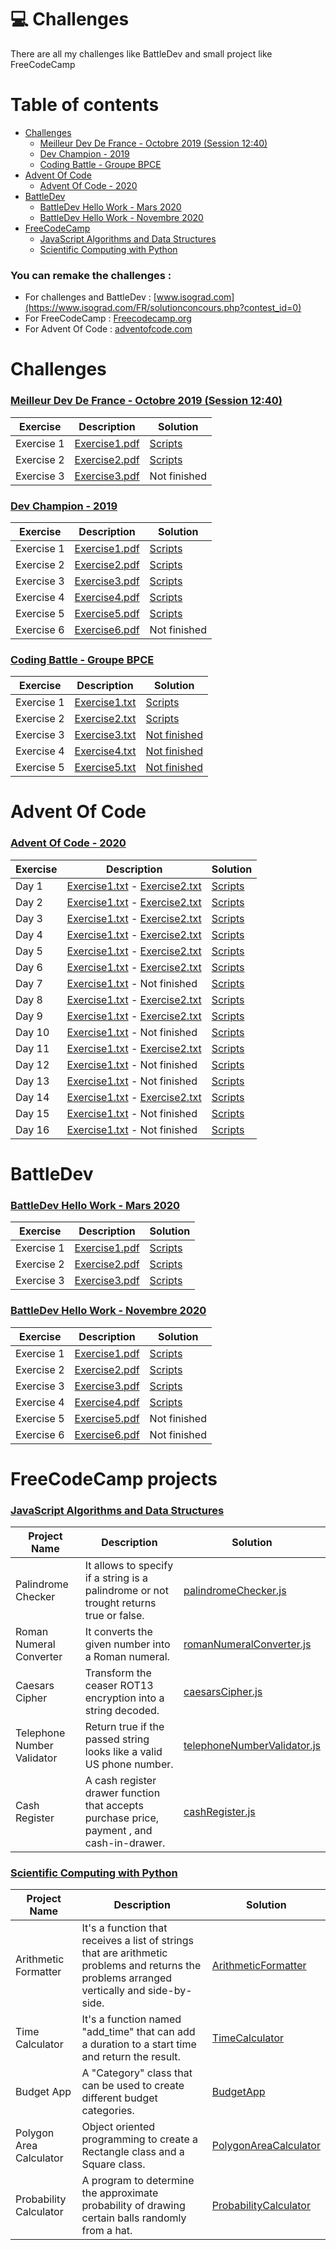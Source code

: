 # 💻 Challenges 

There are all my challenges like BattleDev and small project like FreeCodeCamp

# Table of contents

- [Challenges](#Challenges)
    - [Meilleur Dev De France - Octobre 2019 (Session 12:40)](#MeilleurDevDeFranceOctobre2019Session1240)
    - [Dev Champion - 2019](#DevChampion2019)
    - [Coding Battle - Groupe BPCE](#CodingBattle-GroupeBPCE)
- [Advent Of Code](#AdventOfCode)
    - [Advent Of Code - 2020](#AdventOfCode2020)
- [BattleDev](#BattleDev)
    - [BattleDev Hello Work - Mars 2020](#BattleDevHelloWork-Mars2020)
    - [BattleDev Hello Work - Novembre 2020](#BattleDevHelloWork-Novembre2020)
- [FreeCodeCamp](#FreeCodeCamp)
    - [JavaScript Algorithms and Data Structures](#JavaScriptAlgorithmsandDataStructures)
    - [Scientific Computing with Python](#ScientificComputingwithPython)

### You can remake the challenges : 
- For challenges and BattleDev : [www.isograd.com](https://www.isograd.com/FR/solutionconcours.php?contest_id=0)
- For FreeCodeCamp : [Freecodecamp.org](https://www.freecodecamp.org/)
- For Advent Of Code : [adventofcode.com](https://adventofcode.com/)

    

# Challenges <a name="Challenges"></a>

### [Meilleur Dev De France - Octobre 2019 (Session 12:40)](https://github.com/ronanren/Challenges/tree/master/MeilleurDevDeFranceOctobre2019Session1240) <a name="MeilleurDevDeFranceOctobre2019Session1240"></a>

| Exercise | Description | Solution |
| ------ | ------ | ------ |
| Exercise 1  |  [Exercise1.pdf](https://github.com/ronanren/Challenges/blob/master/MeilleurDevDeFranceOctobre2019Session1240/1-Paintball/Exercise1.pdf) | [Scripts](https://github.com/ronanren/Challenges/tree/master/MeilleurDevDeFranceOctobre2019Session1240/1-Paintball) |
| Exercise 2  |  [Exercise2.pdf](https://github.com/ronanren/Challenges/blob/master/MeilleurDevDeFranceOctobre2019Session1240/2-PokemonCardGame/Exercise2.pdf) | [Scripts](https://github.com/ronanren/Challenges/tree/master/MeilleurDevDeFranceOctobre2019Session1240/2-PokemonCardGame) |
| Exercise 3  |  [Exercise3.pdf](https://github.com/ronanren/Challenges/blob/master/MeilleurDevDeFranceOctobre2019Session1240/3-Cocktail/Exercise3.pdf) | Not finished |

### [Dev Champion - 2019](https://github.com/ronanren/Challenges/tree/master/DevChampion2019) <a name="DevChampion2019"></a>

| Exercise | Description | Solution |
| ------ | ------ | ------ |
| Exercise 1  |  [Exercise1.pdf](https://github.com/ronanren/Challenges/blob/master/DevChampion2019/1-Slide/Exercise1.pdf) | [Scripts](https://github.com/ronanren/Challenges/tree/master/DevChampion2019/1-Slide) |
| Exercise 2  |  [Exercise2.pdf](https://github.com/ronanren/Challenges/blob/master/DevChampion2019/2-SeaRescue/Exercise2.pdf) | [Scripts](https://github.com/ronanren/Challenges/tree/master/DevChampion2019/2-SeaRescue) |
| Exercise 3  |  [Exercise3.pdf](https://github.com/ronanren/Challenges/blob/master/DevChampion2019/3-Art/Exercise3.pdf) | [Scripts](https://github.com/ronanren/Challenges/tree/master/DevChampion2019/3-Art) |
| Exercise 4  |  [Exercise4.pdf](https://github.com/ronanren/Challenges/blob/master/DevChampion2019/4-BuggyKeys/Exercise4.pdf) | [Scripts](https://github.com/ronanren/Challenges/tree/master/DevChampion2019/4-BuggyKeys) |
| Exercise 5  |  [Exercise5.pdf](https://github.com/ronanren/Challenges/blob/master/DevChampion2019/5-PeakTraffic/Exercise5.pdf) | [Scripts](https://github.com/ronanren/Challenges/tree/master/DevChampion2019/5-PeakTraffic) |
| Exercise 6  |  [Exercise6.pdf](https://github.com/ronanren/Challenges/blob/master/DevChampion2019/6-Intersections/Exercise6.pdf) | Not finished |

### [Coding Battle - Groupe BPCE](https://github.com/ronanren/Challenges/tree/master/CodingBattle-GroupeBPCE) <a name="CodingBattle-GroupeBPCE"></a>

| Exercise | Description | Solution |
| ------ | ------ | ------ |
| Exercise 1  |  [Exercise1.txt](https://github.com/ronanren/Challenges/blob/master/CodingBattle-GroupeBPCE/1-IntrusionAtFactory/Exercise1.txt) | [Scripts](https://github.com/ronanren/Challenges/tree/master/CodingBattle-GroupeBPCE/1-IntrusionAtFactory) |
| Exercise 2  |  [Exercise2.txt](https://github.com/ronanren/Challenges/blob/master/CodingBattle-GroupeBPCE/2-BreakTheCode/Exercise2.txt) | [Scripts](https://github.com/ronanren/Challenges/tree/master/CodingBattle-GroupeBPCE/2-BreakTheCode) |
| Exercise 3  |  [Exercise3.txt](https://github.com/ronanren/Challenges/blob/master/CodingBattle-GroupeBPCE/3-ShootingWindow/Exercise3.txt) | [Not finished](https://github.com/ronanren/Challenges/tree/master/CodingBattle-GroupeBPCE/3-ShootingWindow) |
| Exercise 4  |  [Exercise4.txt](https://github.com/ronanren/Challenges/blob/master/CodingBattle-GroupeBPCE/4-SecretKey/Exercise4.txt) | [Not finished](https://github.com/ronanren/Challenges/tree/master/CodingBattle-GroupeBPCE/4-SecretKey) |
| Exercise 5  |  [Exercise5.txt](https://github.com/ronanren/Challenges/blob/master/CodingBattle-GroupeBPCE/5-FindTheBoss/Exercise5.txt) | [Not finished](https://github.com/ronanren/Challenges/tree/master/CodingBattle-GroupeBPCE/5-FindTheBoss) |


# Advent Of Code <a name="AdventOfCode"></a>

### [Advent Of Code - 2020](https://github.com/ronanren/Challenges/tree/master/AdventOfCode2020) <a name="AdventOfCode2020"></a>

| Exercise | Description | Solution |
| ------ | ------ | ------ |
| Day 1  |  [Exercise1.txt](https://github.com/ronanren/Challenges/blob/master/AdventOfCode2020/1-ReportRepair/Exercise1.txt) - [Exercise2.txt](https://github.com/ronanren/Challenges/blob/master/AdventOfCode2020/1-ReportRepair/Exercise2.txt) | [Scripts](https://github.com/ronanren/Challenges/tree/master/AdventOfCode2020/1-ReportRepair) |
| Day 2  |  [Exercise1.txt](https://github.com/ronanren/Challenges/blob/master/AdventOfCode2020/2-PasswordPhilosophy/Exercise1.txt) - [Exercise2.txt](https://github.com/ronanren/Challenges/blob/master/AdventOfCode2020/2-PasswordPhilosophy/Exercise2.txt) | [Scripts](https://github.com/ronanren/Challenges/tree/master/AdventOfCode2020/2-PasswordPhilosophy) |
| Day 3  |  [Exercise1.txt](https://github.com/ronanren/Challenges/blob/master/AdventOfCode2020/3-TobogganTrajectory/Exercise1.txt) - [Exercise2.txt](https://github.com/ronanren/Challenges/blob/master/AdventOfCode2020/3-TobogganTrajectory/Exercise2.txt) | [Scripts](https://github.com/ronanren/Challenges/tree/master/AdventOfCode2020/3-TobogganTrajectory) |
| Day 4  |  [Exercise1.txt](https://github.com/ronanren/Challenges/blob/master/AdventOfCode2020/4-PassportProcessing/Exercise1.txt) - [Exercise2.txt](https://github.com/ronanren/Challenges/blob/master/AdventOfCode2020/4-PassportProcessing/Exercise2.txt) | [Scripts](https://github.com/ronanren/Challenges/tree/master/AdventOfCode2020/4-PassportProcessing) |
| Day 5  |  [Exercise1.txt](https://github.com/ronanren/Challenges/blob/master/AdventOfCode2020/5-BinaryBoarding/Exercise1.txt) - [Exercise2.txt](https://github.com/ronanren/Challenges/blob/master/AdventOfCode2020/5-BinaryBoarding/Exercise2.txt) | [Scripts](https://github.com/ronanren/Challenges/tree/master/AdventOfCode2020/5-BinaryBoarding) |
| Day 6  |  [Exercise1.txt](https://github.com/ronanren/Challenges/blob/master/AdventOfCode2020/6-CustomCustoms/Exercise1.txt) - [Exercise2.txt](https://github.com/ronanren/Challenges/blob/master/AdventOfCode2020/6-CustomCustoms/Exercise2.txt) | [Scripts](https://github.com/ronanren/Challenges/tree/master/AdventOfCode2020/6-CustomCustoms) |
| Day 7  |  [Exercise1.txt](https://github.com/ronanren/Challenges/blob/master/AdventOfCode2020/7-HandyHaversacks/Exercise1.txt) - Not finished | [Scripts](https://github.com/ronanren/Challenges/tree/master/AdventOfCode2020/7-HandyHaversacks) |
| Day 8  |  [Exercise1.txt](https://github.com/ronanren/Challenges/blob/master/AdventOfCode2020/8-HandheldHalting/Exercise1.txt) - [Exercise2.txt](https://github.com/ronanren/Challenges/blob/master/AdventOfCode2020/8-HandheldHalting/Exercise2.txt) | [Scripts](https://github.com/ronanren/Challenges/tree/master/AdventOfCode2020/8-HandheldHalting) |
| Day 9  |  [Exercise1.txt](https://github.com/ronanren/Challenges/blob/master/AdventOfCode2020/9-EncodingError/Exercise1.txt) - [Exercise2.txt](https://github.com/ronanren/Challenges/blob/master/AdventOfCode2020/9-EncodingError/Exercise2.txt) | [Scripts](https://github.com/ronanren/Challenges/tree/master/AdventOfCode2020/9-EncodingError) |
| Day 10  |  [Exercise1.txt](https://github.com/ronanren/Challenges/blob/master/AdventOfCode2020/10-AdapterArray/Exercise1.txt) - Not finished | [Scripts](https://github.com/ronanren/Challenges/tree/master/AdventOfCode2020/10-AdapterArray) |
| Day 11  |  [Exercise1.txt](https://github.com/ronanren/Challenges/blob/master/AdventOfCode2020/11-SeatingSystem/Exercise1.txt) - [Exercise2.txt](https://github.com/ronanren/Challenges/blob/master/AdventOfCode2020/11-SeatingSystem/Exercise2.txt) | [Scripts](https://github.com/ronanren/Challenges/tree/master/AdventOfCode2020/11-SeatingSystem) |
| Day 12  |  [Exercise1.txt](https://github.com/ronanren/Challenges/blob/master/AdventOfCode2020/12-RainRisk/Exercise1.txt) - Not finished | [Scripts](https://github.com/ronanren/Challenges/tree/master/AdventOfCode2020/12-RainRisk) |
| Day 13  |  [Exercise1.txt](https://github.com/ronanren/Challenges/blob/master/AdventOfCode2020/13-ShuttleSearch/Exercise1.txt) - Not finished | [Scripts](https://github.com/ronanren/Challenges/tree/master/AdventOfCode2020/13-ShuttleSearch) |
| Day 14  |  [Exercise1.txt](https://github.com/ronanren/Challenges/blob/master/AdventOfCode2020/14-DockingData/Exercise1.txt) - [Exercise2.txt](https://github.com/ronanren/Challenges/blob/master/AdventOfCode2020/14-DockingData/Exercise2.txt) | [Scripts](https://github.com/ronanren/Challenges/tree/master/AdventOfCode2020/14-DockingData) |
| Day 15  |  [Exercise1.txt](https://github.com/ronanren/Challenges/blob/master/AdventOfCode2020/15-RambunctiousRecitation/Exercise1.txt) - Not finished | [Scripts](https://github.com/ronanren/Challenges/tree/master/AdventOfCode2020/15-RambunctiousRecitation) |
| Day 16  |  [Exercise1.txt](https://github.com/ronanren/Challenges/blob/master/AdventOfCode2020/16-TicketTranslation/Exercise1.txt) - Not finished | [Scripts](https://github.com/ronanren/Challenges/tree/master/AdventOfCode2020/16-TicketTranslation) |



# BattleDev <a name="BattleDev"></a>

### [BattleDev Hello Work - Mars 2020](https://github.com/ronanren/Challenges/tree/master/BattleDevHelloWork-Mars2020) <a name="BattleDevHelloWork-Mars2020"></a>

| Exercise | Description | Solution |
| ------ | ------ | ------ |
| Exercise 1  |  [Exercise1.pdf](https://github.com/ronanren/Challenges/blob/master/BattleDevHelloWork-Mars2020/1-Yoghurt/Exercise1.pdf) | [Scripts](https://github.com/ronanren/Challenges/tree/master/BattleDevHelloWork-Mars2020/1-Yoghurt) |
| Exercise 2  |  [Exercise2.pdf](https://github.com/ronanren/Challenges/blob/master/BattleDevHelloWork-Mars2020/2-Cards/Exercise2.pdf) | [Scripts](https://github.com/ronanren/Challenges/tree/master/BattleDevHelloWork-Mars2020/2-Cards) |
| Exercise 3  |  [Exercise3.pdf](https://github.com/ronanren/Challenges/blob/master/BattleDevHelloWork-Mars2020/3-25HoursOn25/Exercise3.pdf) | [Scripts](https://github.com/ronanren/Challenges/tree/master/BattleDevHelloWork-Mars2020/3-25HoursOn25) |


### [BattleDev Hello Work - Novembre 2020](https://github.com/ronanren/Challenges/tree/master/BattleDevHelloWork-Novembre2020) <a name="BattleDevHelloWork-Novembre2020"></a>

| Exercise | Description | Solution |
| ------ | ------ | ------ |
| Exercise 1  |  [Exercise1.pdf](https://github.com/ronanren/Challenges/blob/master/BattleDevHelloWork-Novembre2020/1-BattleDevNov2020/Exercise1.pdf) | [Scripts](https://github.com/ronanren/Challenges/tree/master/BattleDevHelloWork-Novembre2020/1-BattleDevNov2020) |
| Exercise 2  |  [Exercise2.pdf](https://github.com/ronanren/Challenges/blob/master/BattleDevHelloWork-Novembre2020/2-BattleDevNov2020/Exercise2.pdf) | [Scripts](https://github.com/ronanren/Challenges/tree/master/BattleDevHelloWork-Novembre2020/2-BattleDevNov2020) |
| Exercise 3  |  [Exercise3.pdf](https://github.com/ronanren/Challenges/blob/master/BattleDevHelloWork-Novembre2020/3-BattleDevNov2020/Exercise3.pdf) | [Scripts](https://github.com/ronanren/Challenges/tree/master/BattleDevHelloWork-Novembre2020/3-BattleDevNov2020) |
| Exercise 4  |  [Exercise4.pdf](https://github.com/ronanren/Challenges/blob/master/BattleDevHelloWork-Novembre2020/4-BattleDevNov2020/Exercise4.pdf) | [Scripts](https://github.com/ronanren/Challenges/tree/master/BattleDevHelloWork-Novembre2020/4-BattleDevNov2020) |
| Exercise 5  |  [Exercise5.pdf](https://github.com/ronanren/Challenges/blob/master/BattleDevHelloWork-Novembre2020/5-BattleDevNov2020/Exercise5.pdf) | Not finished |
| Exercise 6  |  [Exercise6.pdf](https://github.com/ronanren/Challenges/blob/master/BattleDevHelloWork-Novembre2020/6-BattleDevNov2020/Exercise6.pdf) | Not finished |

# FreeCodeCamp projects <a name="FreeCodeCamp"></a>

### [JavaScript Algorithms and Data Structures](https://github.com/ronanren/Challenges/tree/master/JavaScript-Algorithms-and-Data-Structures) <a name="JavaScriptAlgorithmsandDataStructures"></a>

| Project Name | Description | Solution |
| ------ | ------ | ------ |
| Palindrome Checker | It allows to specify if a string is a palindrome or not trought returns true or false. | [palindromeChecker.js](https://github.com/ronanren/Challenges/blob/master/JavaScript-Algorithms-and-Data-Structures/palindromeChecker.js) |
| Roman Numeral Converter | It converts the given number into a Roman numeral. | [romanNumeralConverter.js](https://github.com/ronanren/Challenges/blob/master/JavaScript-Algorithms-and-Data-Structures/romanNumeralConverter.js) |
| Caesars Cipher | Transform the ceaser ROT13 encryption into a string decoded. | [caesarsCipher.js](https://github.com/ronanren/Challenges/blob/master/JavaScript-Algorithms-and-Data-Structures/caesarsCipher.js) |
| Telephone Number Validator | Return true if the passed string looks like a valid US phone number. | [telephoneNumberValidator.js](https://github.com/ronanren/Challenges/blob/master/JavaScript-Algorithms-and-Data-Structures/telephoneNumberValidator.js) |
| Cash Register | A cash register drawer function that accepts purchase price, payment , and cash-in-drawer. | [cashRegister.js](https://github.com/ronanren/Challenges/blob/master/JavaScript-Algorithms-and-Data-Structures/cashRegister.js) |

### [Scientific Computing with Python](https://github.com/ronanren/Challenges/tree/master/Scientific-Computing-with-Python) <a name="ScientificComputingwithPython"></a>

| Project Name | Description | Solution |
| ------ | ------ | ------ |
| Arithmetic Formatter | It's a function that receives a list of strings that are arithmetic problems and returns the problems arranged vertically and side-by-side.| [ArithmeticFormatter](https://github.com/ronanren/Challenges/blob/master/Scientific-Computing-with-Python/ArithmeticFormatter)
| Time Calculator | It's a function named "add_time" that can add a duration to a start time and return the result.| [TimeCalculator](https://github.com/ronanren/Challenges/blob/master/Scientific-Computing-with-Python/TimeCalculator)
| Budget App | A "Category" class that can be used to create different budget categories.| [BudgetApp](https://github.com/ronanren/Challenges/blob/master/Scientific-Computing-with-Python/BudgetApp)
| Polygon Area Calculator | Object oriented programming to create a Rectangle class and a Square class.| [PolygonAreaCalculator](https://github.com/ronanren/Challenges/blob/master/Scientific-Computing-with-Python/PolygonAreaCalculator)
| Probability Calculator | A program to determine the approximate probability of drawing certain balls randomly from a hat.| [ProbabilityCalculator](https://github.com/ronanren/Challenges/blob/master/Scientific-Computing-with-Python/ProbabilityCalculator)
